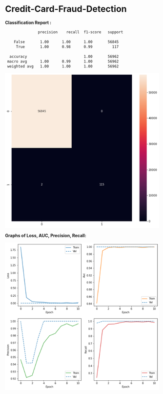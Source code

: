 # Credit-Card-Fraud-Detection


**Classification Report :**<br>

                   precision    recall  f1-score   support

        False       1.00      1.00      1.00       56845
         True       1.00      0.98      0.99         117

      accuracy                          1.00       56962
     macro avg      1.00      0.99      1.00       56962 
     weighted avg   1.00      1.00      1.00       56962




![](Results/confusion_matrix.png)

**Graphs of Loss, AUC, Precision, Recall:**

![](Results/graphs.png)

